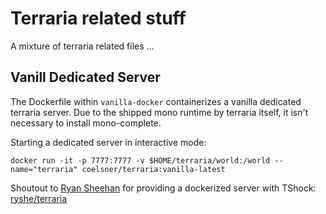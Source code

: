 # Terraria related stuff
A mixture of terraria related files ...

## Vanill Dedicated Server
The Dockerfile within `vanilla-docker` containerizes a vanilla dedicated terraria server. Due to the shipped mono runtime by terraria itself, it isn't necessary to install mono-complete.

Starting a dedicated server in interactive mode:

    docker run -it -p 7777:7777 -v $HOME/terraria/world:/world --name="terraria" coelsner/terraria:vanilla-latest

Shoutout to [Ryan Sheehan](https://github.com/ryansheehan) for providing a dockerized server with TShock: [ryshe/terraria](https://hub.docker.com/r/ryshe/terraria/)
